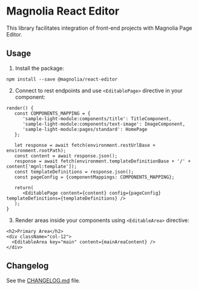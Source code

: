 # Magnolia React Editor

This library facilitates integration of front-end projects with Magnolia Page Editor.

## Usage

1.  Install the package:

```
npm install --save @magnolia/react-editor
```

2.  Connect to rest endpoints and use `<EditablePage>` directive in your component:

```
render() {
   const COMPONENTS_MAPPING = {
      'sample-light-module:components/title': TitleComponent,
      'sample-light-module:components/text-image': ImageComponent,
      'sample-light-module:pages/standard': HomePage
   };

   let response = await fetch(environment.restUrlBase + environment.rootPath);
   const content = await response.json();
   response = await fetch(environment.templateDefinitionBase + '/' + content['mgnl:template']);
   const templateDefinitions = response.json();
   const pageConfig = {componentMappings: COMPONENTS_MAPPING};

   return(
      <EditablePage content={content} config={pageConfig} templateDefinitions={templateDefinitions} />
   );
}
```

3.  Render areas inside your components using `<EditableArea>` directive:

```
<h2>Primary Area</h2>
<div className="col-12">
  <EditableArea key="main" content={mainAreaContent} />
</div>
```

## Changelog

See the [CHANGELOG.md](https://git.magnolia-cms.com/projects/MODULES/repos/frontend-helpers/browse/packages/react-editor/CHANGELOG.md) file.
